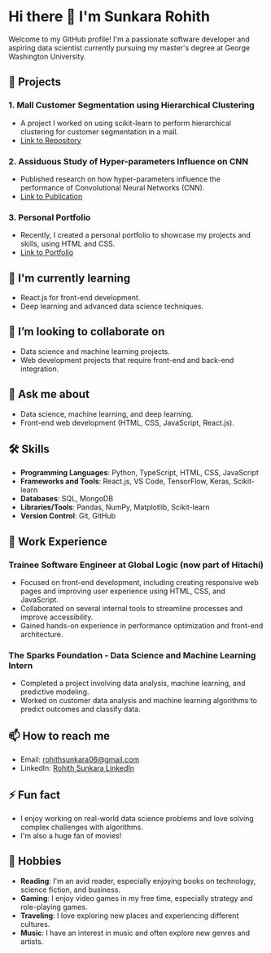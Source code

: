 # Hi there 👋 I'm Sunkara Rohith

Welcome to my GitHub profile! I'm a passionate software developer and aspiring data scientist currently pursuing my master's degree at George Washington University.

## 🚀 Projects

### 1. **Mall Customer Segmentation using Hierarchical Clustering**
   - A project I worked on using scikit-learn to perform hierarchical clustering for customer segmentation in a mall.
   - [Link to Repository](https://github.com/rohith0224/Mall-customer-segmentation-1-stop-ai)

### 2. **Assiduous Study of Hyper-parameters Influence on CNN**
   - Published research on how hyper-parameters influence the performance of Convolutional Neural Networks (CNN).
   - [Link to Publication](https://link.springer.com/chapter/10.1007/978-981-99-1624-5_23)

### 3. **Personal Portfolio**
   - Recently, I created a personal portfolio to showcase my projects and skills, using HTML and CSS.
   - [Link to Portfolio](#)

## 🌱 I'm currently learning
- React.js for front-end development.
- Deep learning and advanced data science techniques.

## 👯 I’m looking to collaborate on
- Data science and machine learning projects.
- Web development projects that require front-end and back-end integration.

## 💬 Ask me about
- Data science, machine learning, and deep learning.
- Front-end web development (HTML, CSS, JavaScript, React.js).

## 🛠️ Skills
- **Programming Languages**: Python, TypeScript, HTML, CSS, JavaScript
- **Frameworks and Tools**: React.js, VS Code, TensorFlow, Keras, Scikit-learn
- **Databases**: SQL, MongoDB
- **Libraries/Tools**: Pandas, NumPy, Matplotlib, Scikit-learn
- **Version Control**: Git, GitHub

## 💼 Work Experience

### **Trainee Software Engineer at Global Logic (now part of Hitachi)**
   - Focused on front-end development, including creating responsive web pages and improving user experience using HTML, CSS, and JavaScript.
   - Collaborated on several internal tools to streamline processes and improve accessibility.
   - Gained hands-on experience in performance optimization and front-end architecture.

### **The Sparks Foundation - Data Science and Machine Learning Intern**
   - Completed a project involving data analysis, machine learning, and predictive modeling.
   - Worked on customer data analysis and machine learning algorithms to predict outcomes and classify data.
   

## 📫 How to reach me
- Email: [rohithsunkara06@gmail.com](mailto:rohithsunkara06@gmail.com)
- LinkedIn: [Rohith Sunkara LinkedIn](https://www.linkedin.com/in/sunkara-rohith-817288219/)


## ⚡ Fun fact
- I enjoy working on real-world data science problems and love solving complex challenges with algorithms.
- I'm also a huge fan of movies!

## 🎯 Hobbies
- **Reading**: I'm an avid reader, especially enjoying books on technology, science fiction, and business.
- **Gaming**: I enjoy video games in my free time, especially strategy and role-playing games.
- **Traveling**: I love exploring new places and experiencing different cultures.
- **Music**: I have an interest in music and often explore new genres and artists.

